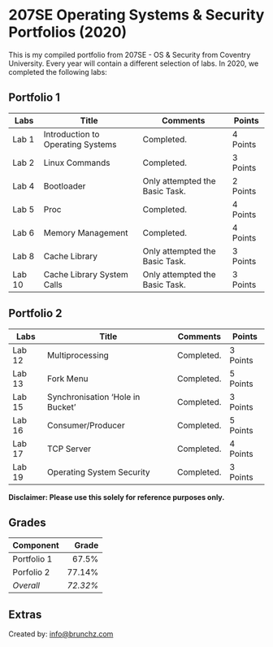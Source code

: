 # 207SE Operating Systems & Security Portfolios (2020)

This is my compiled portfolio from 207SE - OS & Security from Coventry University.
Every year will contain a different selection of labs. In 2020, we completed the following labs:

## Portfolio 1

| **Labs**    | **Title**                         | **Comments**                   |**Points**|
|-------------|-----------------------------------|--------------------------------|--------|
| Lab 1       | Introduction to Operating Systems | Completed.                     |4 Points|
| Lab 2       | Linux Commands                    | Completed.                     |3 Points|
| Lab 4       | Bootloader                        | Only attempted the Basic Task. |2 Points|
| Lab 5       | Proc                              | Completed.                     |4 Points|
| Lab 6       | Memory Management                 | Completed.                     |4 Points|
| Lab 8       | Cache Library                     | Only attempted the Basic Task. |3 Points|
| Lab 10      | Cache Library System Calls        | Only attempted the Basic Task. |3 Points|


## Portfolio 2

| **Labs**    | **Title**                        | **Comments**|**Points**|
|-------------|----------------------------------|-----------|--------|
| Lab 12      | Multiprocessing                  | Completed.|3 Points|
| Lab 13      | Fork Menu                        | Completed.|5 Points|
| Lab 15      | Synchronisation ‘Hole in Bucket’ | Completed.|3 Points|
| Lab 16      | Consumer/Producer                | Completed.|5 Points|
| Lab 17      | TCP Server                       | Completed.|4 Points|
| Lab 19      | Operating System Security        | Completed.|3 Points|

**Disclaimer: Please use this solely for reference purposes only.**

## Grades

| Component        | Grade  | 
| ------------- |-------------:| 
| Portfolio 1      | 67.5% | 
| Porfolio 2     | 77.14%  |  
| _Overall_    | _72.32%_  |  


## Extras
Created by: [info@brunchz.com](mailto:info@brunchz.com)